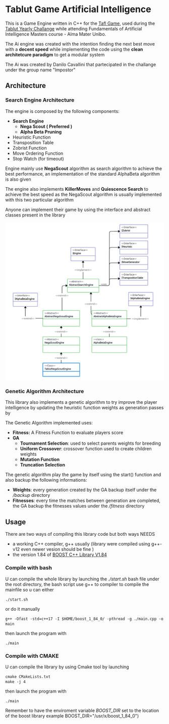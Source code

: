 
# Tablut Game Artificial Intelligence
This is a Game Engine written in C++ for the [Tafl Game](https://en.wikipedia.org/wiki/Tafl_games), used during the [Tablut Yearly Challange](https://github.com/AGalassi/TablutCompetition) while attending Fundamentals of Artificial Intelligence Masters course - Alma Mater Unibo.  

The Ai engine was created with the intention finding the next best move with a <b>decent speed</b> while implementing the code using the <b>clean architetcure paradigm</b> to get a modular system

The Ai was created by Danilo Cavallini that partecipated in the challange under the group name "Impostor"
## Architecture
### Search Engine Architecture

The engine is composed by the following components:  

+ **Search Engine**
	+ **Nega Scout ( Preferred )**
	+ **Alpha Beta Pruning** 
+ Heuristic Function
+ Transposition Table
+ Zobrist Function
+ Move Ordering Function
+ Stop Watch (for timeout)

Engine mainly use **NegaScout** algorithm as search algorithm to achieve the best performance, an implementation of the standard AlphaBeta algorithm is also given

The engine also implements  **KillerMoves** and **Quiescence Search** to achieve the best speed as the NegaScout algorithm is usually implemented with this two particular algorithm

Anyone can implement their game by using the interface and abstract classes present in the library

![Tablut Architecture](/assets/Architecture_crop.png "Tablut Architecture")

### Genetic Algorithm Architecture
This library also implements a genetic algorithm to try improve the player intelligence by updating the heuristic function weights as generation passes by

The Genetic Algorithm implemented uses:
+ **Fitness:** A Fitness Function to evaluate players score
+ **GA** 
    + **Tournament Selection**: used to select parents weights for breeding
    + **Uniform Crossover**: crossover function used to create children weights
    + **Mutation Function**
    + **Truncation Selection**

The genetic algorithm play the game by itself using the start() function and also backup the following informations:
+ **Weights**: every generation created by the GA backup itself under the */backup* directory
+ **Fitnesses**: every time the matches between generation are completed, the GA backup the fitnesses values under the */fitness* directory

## Usage
There are two ways of compiling this library code but both ways NEEDS 
+ a working C++ compiler, g++ usually (library were compiled using g++-v12 even newer vesion should be fine )
+ the version 1.84 of [BOOST C++ Library V1.84](https://www.boost.org/ "Boost C++ Library")

### Compile with bash
U can compile the whole library by launching the *./start.sh* bash file under the root directory, the bash script use g++ to compiler to compile the mainfile
so u can either
```
./start.sh
```
or do it manually
```
g++ -Ofast -std=c++17 -I $HOME/boost_1_84_0/ -pthread -g ./main.cpp -o main
```
then launch the program with
```
./main
```


### Compile with CMAKE
U can compile the library by using Cmake tool by launching
```
cmake CMakeLists.txt
make -j 4
```
then launch the program with
```
./main
```

Remember to have the enviroment variable *BOOST_DIR* set to the location of the boost library example BOOST_DIR="/usr/x/boost_1_84_0")
